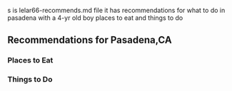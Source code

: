 s is lelar66-recommends.md file
it has recommendations for what to do in pasadena with a 4-yr old boy
places to eat and things to do
## Recommendations for Pasadena,CA
### Places to Eat
### Things to Do
